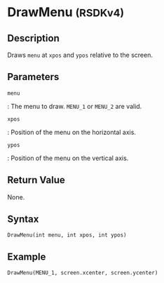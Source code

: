 # DrawMenu <small>(RSDKv4)</small>

## Description
Draws `menu` at `xpos` and `ypos` relative to the screen.

## Parameters
`menu`

:   The menu to draw. `MENU_1` or `MENU_2` are valid.

`xpos`

:   Position of the menu on the horizontal axis.

`ypos`

:   Position of the menu on the vertical axis.

## Return Value
None.

## Syntax
```
DrawMenu(int menu, int xpos, int ypos)
```

## Example
```
DrawMenu(MENU_1, screen.xcenter, screen.ycenter)
```